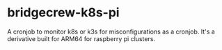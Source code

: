# bridgecrew-k8s-pi
A cronjob to monitor k8s or k3s for misconfigurations as a cronjob.  It's a derivative built for ARM64 for raspberry pi clusters.
